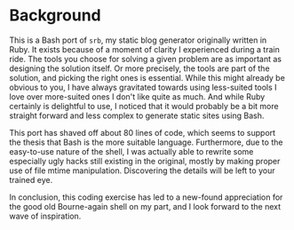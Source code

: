 # Background

This is a Bash port of `srb`, my static blog generator originally written in Ruby. It exists because of a moment of clarity I experienced during a train ride. The tools you choose for solving a given problem are as important as designing the solution itself. Or more precisely, the tools are part of the solution, and picking the right ones is essential. While this might already be obvious to you, I have always gravitated towards using less-suited tools I love over more-suited ones I don't like quite as much. And while Ruby certainly is delightful to use, I noticed that it would probably be a bit more straight forward and less complex to generate static sites using Bash.

This port has shaved off about 80 lines of code, which seems to support the thesis that Bash is the more suitable language. Furthermore, due to the easy-to-use nature of the shell, I was actually able to rewrite some especially ugly hacks still existing in the original, mostly by making proper use of file mtime manipulation. Discovering the details will be left to your trained eye.

In conclusion, this coding exercise has led to a new-found appreciation for the good old Bourne-again shell on my part, and I look forward to the next wave of inspiration.
